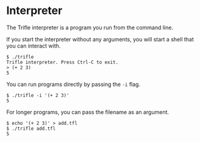# Interpreter

The Trifle interpreter is a program you run from the command line.

If you start the interpreter without any arguments, you will start a
shell that you can interact with.

```
$ ./trifle
Trifle interpreter. Press Ctrl-C to exit.
> (+ 2 3)
5
```

You can run programs directly by passing the `-i` flag.

```
$ ./trifle -i '(+ 2 3)'
5

```

For longer programs, you can pass the filename as an argument.

```
$ echo '(+ 2 3)' > add.tfl
$ ./trifle add.tfl
5
```
